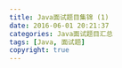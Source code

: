 ```yaml
---
title: Java面试题目集锦 (1)
date: 2016-06-01 20:21:37
categories: Java面试题目汇总
tags: [Java, 面试题]
copyright: true
---
```

